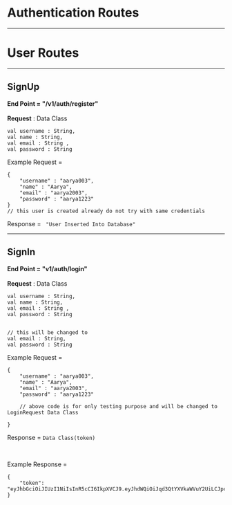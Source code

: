# Authentication Routes
<hr>

# User Routes




<hr>

## SignUp
**End Point = "/v1/auth/register"**
<br>
<br>
**Request** : Data Class
``` 
val username : String,
val name : String,
val email : String , 
val password : String 
```

Example Request = 
```
{
    "username" : "aarya003",
    "name" : "Aarya",
    "email" : "aarya2003",
    "password" : "aarya1223"
}
// this user is created already do not try with same credentials
```

Response = ``` "User Inserted Into Database"```

<hr>

## SignIn
**End Point = "v1/auth/login"**
<br>
<br>
**Request** : Data Class
``` 
val username : String,
val name : String,
val email : String , 
val password : String 


// this will be changed to 
val email : String,
val password : String
```


Example Request =
```
{
    "username" : "aarya003",
    "name" : "Aarya",
    "email" : "aarya2003",
    "password" : "aarya1223"
    
    // above code is for only testing purpose and will be changed to LoginRequest Data Class
    
}
```

Response = ```Data Class(token)```

<br>

Example Response = 
```
{
    "token": "eyJhbGciOiJIUzI1NiIsInR5cCI6IkpXVCJ9.eyJhdWQiOiJqd3QtYXVkaWVuY2UiLCJpc3MiOiJodHRwczovL2p3dC1wcm92aWRlci1kb21haW4vIiwiZXhwIjoxNzQyODQ4NDk0LCJ1c2VySWQiOiI2NjAwOGQ2NDlhNjNjNzU5YWZkMGI0ZmIifQ.ObUOa5yF11MudJVa7O1vEWSltH1q777_aQq3lbqEbjA"
}
```


